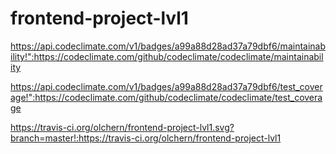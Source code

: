 # frontend-project-lvl1
https://api.codeclimate.com/v1/badges/a99a88d28ad37a79dbf6/maintainability!":https://codeclimate.com/github/codeclimate/codeclimate/maintainability

https://api.codeclimate.com/v1/badges/a99a88d28ad37a79dbf6/test_coverage!":https://codeclimate.com/github/codeclimate/codeclimate/test_coverage

https://travis-ci.org/olchern/frontend-project-lvl1.svg?branch=master!:https://travis-ci.org/olchern/frontend-project-lvl1